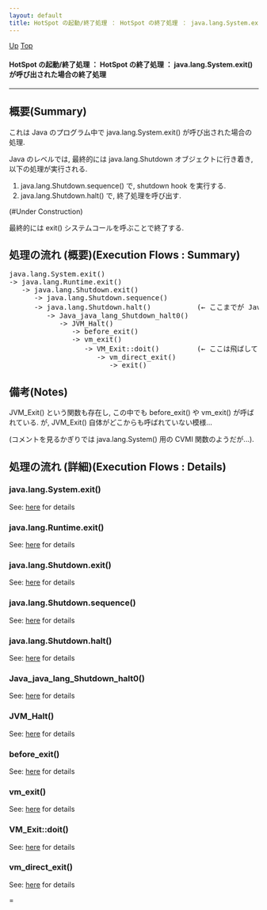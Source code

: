 ```yaml
---
layout: default
title: HotSpot の起動/終了処理 ： HotSpot の終了処理 ： java.lang.System.exit() が呼び出された場合の終了処理  
---
```

[Up](no28916GoL.html) [Top](../index.html)

#### HotSpot の起動/終了処理 ： HotSpot の終了処理 ： java.lang.System.exit() が呼び出された場合の終了処理  

--- 
## 概要(Summary)
これは Java のプログラム中で java.lang.System.exit() が呼び出された場合の処理.

Java のレベルでは, 最終的には java.lang.Shutdown オブジェクトに行き着き, 以下の処理が実行される.

1. java.lang.Shutdown.sequence() で, shutdown hook を実行する.
2. java.lang.Shutdown.halt() で, 終了処理を呼び出す.

(#Under Construction)

最終的には exit() システムコールを呼ぶことで終了する.

## 処理の流れ (概要)(Execution Flows : Summary)
<div class="flow-abst"><pre>
java.lang.System.exit()
-&gt; java.lang.Runtime.exit()
   -&gt; java.lang.Shutdown.exit()
      -&gt; java.lang.Shutdown.sequence()
      -&gt; java.lang.Shutdown.halt()           (← ここまでが Java の世界. 以下は HotSpot 内部の世界)
         -&gt; Java_java_lang_Shutdown_halt0()
            -&gt; JVM_Halt()
               -&gt; before_exit()
               -&gt; vm_exit()
                  -&gt; VM_Exit::doit()         (← ここは飛ばしていきなり vm_direct_exit() に行くパスもある)
                     -&gt; vm_direct_exit()
                        -&gt; exit()
</pre></div>

## 備考(Notes)
JVM_Exit() という関数も存在し, この中でも before_exit() や vm_exit() が呼ばれている.
が, JVM_Exit() 自体がどこからも呼ばれていない模様...

(コメントを見るかぎりでは java.lang.System() 用の CVMI 関数のようだが...).

## 処理の流れ (詳細)(Execution Flows : Details)
### java.lang.System.exit()
See: [here](no4230Xsn.html) for details
### java.lang.Runtime.exit()
See: [here](no4230k2t.html) for details
### java.lang.Shutdown.exit()
See: [here](no4230xA0.html) for details
### java.lang.Shutdown.sequence()
See: [here](no4230jKD.html) for details
### java.lang.Shutdown.halt()
See: [here](no4230wUJ.html) for details
### Java_java_lang_Shutdown_halt0()
See: [here](no42309eP.html) for details
### JVM_Halt()
See: [here](no4230KpV.html) for details
### before_exit()
See: [here](no31977bKP.html) for details
### vm_exit()
See: [here](no4230Xzb.html) for details
### VM_Exit::doit()
See: [here](no4230xHo.html) for details
### vm_direct_exit()
See: [here](no4230k9h.html) for details

=






